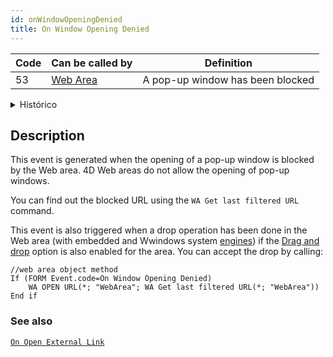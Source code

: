 ```yaml
---
id: onWindowOpeningDenied
title: On Window Opening Denied
---
```


| Code | Can be called by                            | Definition                       |
| ---- | ------------------------------------------- | -------------------------------- |
| 53   | [Web Area](FormObjects/webArea_overview.md) | A pop-up window has been blocked |

<details><summary>Histórico</summary>
| Versão | Mudanças          |
| ------ | ----------------- |
| v19 R5 | Triggered on drop |
</details>

## Description

This event is generated when the opening of a pop-up window is blocked by the Web area. 4D Web areas do not allow the opening of pop-up windows.

You can find out the blocked URL using the `WA Get last filtered URL` command.

This event is also triggered when a drop operation has been done in the Web area (with embedded and Wwindows system [engines](properties_WebArea.md#use-embedded-web-rendering-engine)) if the [Drag and drop](FormObjects/webArea_Overview.md#user-interface) option is also enabled for the area. You can accept the drop by calling:

```4d
//web area object method
If (FORM Event.code=On Window Opening Denied)
    WA OPEN URL(*; "WebArea"; WA Get last filtered URL(*; "WebArea"))
End if 

```


### See also
[`On Open External Link`](onOpenExternalLink.md)